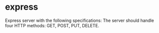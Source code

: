 # express
 Express server with the following specifications:  The server should handle four HTTP methods: GET, POST, PUT, DELETE.
